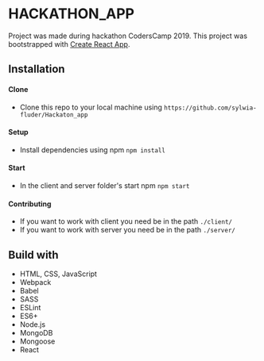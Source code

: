 
# HACKATHON_APP
Project was made during hackathon CodersCamp 2019.
This project was bootstrapped with [Create React App](https://github.com/facebook/create-react-app).  

## Installation

#### Clone
- Clone this repo to your local machine using `https://github.com/sylwia-fluder/Hackaton_app`
#### Setup
- Install dependencies using npm `npm install`
#### Start
- In the client and server folder's start npm `npm start`
#### Contributing
- If you want to work with client you need be in the path `./client/`  
- If you want to work with server you need be in the path `./server/`

## Build with
- HTML, CSS, JavaScript
- Webpack
- Babel
- SASS
- ESLint
- ES6+
- Node.js
- MongoDB
- Mongoose
- React